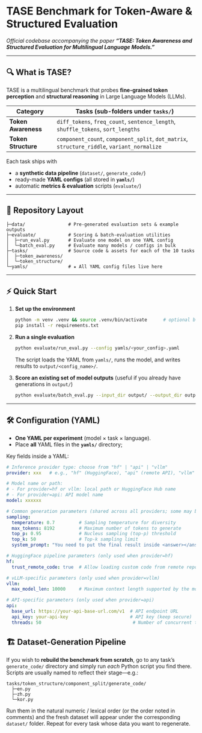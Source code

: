 # TASE Benchmark for Token-Aware & Structured Evaluation

*Official codebase accompanying the paper **“TASE: Token Awareness and Structured Evaluation for Multilingual Language Models.”***

------

## 🔍 What is TASE?

TASE is a multilingual benchmark that probes **fine-grained token perception** and **structural reasoning** in Large Language Models (LLMs).

| Category            | Tasks (sub-folders under `tasks/`)                           |
| ------------------- | ------------------------------------------------------------ |
| **Token Awareness** | `diff_tokens`, `freq_count`, `sentence_length`, `shuffle_tokens`, `sort_lengths` |
| **Token Structure** | `component_count`, `component_split`, `dot_matrix`, `structure_riddle`, `variant_normalize` |

Each task ships with

- a **synthetic data pipeline** (`dataset/`, `generate_code/`)
- ready-made **YAML configs** (all stored in **`yamls/`**)
- automatic **metrics & evaluation** scripts (`evaluate/`)

------

## 📂 Repository Layout

```
├─data/                # Pre-generated evaluation sets & example outputs
├─evaluate/            # Scoring & batch-evaluation utilities
│  ├─run_eval.py       # Evaluate one model on one YAML config
│  └─batch_eval.py     # Evaluate many models / configs in bulk
├─tasks/               # Source code & assets for each of the 10 tasks
│  ├─token_awareness/
│  └─token_structure/
└─yamls/               # ★ All YAML config files live here
```

------

## ⚡ Quick Start

1. **Set up the environment**

   ```bash
   python -m venv .venv && source .venv/bin/activate      # optional but recommended
   pip install -r requirements.txt
   ```

2. **Run a single evaluation**

   ```bash
   python evaluate/run_eval.py --config yamls/<your_config>.yaml
   ```

   The script loads the YAML from `yamls/`, runs the model, and writes results to `output/<config_name>/`.

3. **Score an existing set of model outputs**
    (useful if you already have generations in `output/`)

   ```bash
   python evaluate/batch_eval.py --input_dir output/ --output_dir output_metric/
   ```

------

## 🛠️ Configuration (YAML)

- **One YAML per experiment** (model × task × language).
- Place **all** YAML files in the **`yamls/`** directory; 

Key fields inside a YAML:

```yaml
# Inference provider type: choose from "hf" | "api" | "vllm"
provider: xxx   # e.g., "hf" (HuggingFace), "api" (remote API), "vllm" (local vLLM)

# Model name or path:
# - For provider=hf or vllm: local path or HuggingFace Hub name
# - For provider=api: API model name
model: xxxxxx

# Common generation parameters (shared across all providers; some may be ignored depending on provider)
sampling:
  temperature: 0.7         # Sampling temperature for diversity
  max_tokens: 8192         # Maximum number of tokens to generate
  top_p: 0.95              # Nucleus sampling (top-p) threshold
  top_k: 50                # Top-k sampling limit
  system_prompt: "You need to put the final result inside <answer></answer>."  # System-level prompt, if supported

# HuggingFace pipeline parameters (only used when provider=hf)
hf:
  trust_remote_code: true  # Allow loading custom code from remote repositories

# vLLM-specific parameters (only used when provider=vllm)
vllm:
  max_model_len: 10000     # Maximum context length supported by the model (default is 10000)

# API-specific parameters (only used when provider=api)
api:
  base_url: https://your-api-base-url.com/v1  # API endpoint URL
  api_key: your-api-key                       # API key (keep secure)
  threads: 50                                  # Number of concurrent threads

```

## 🏗️ Dataset-Generation Pipeline

If you wish to **rebuild the benchmark from scratch**, go to any task’s
 `generate_code/` directory and simply run *each* Python script you find there.
 Scripts are usually named to reflect their stage—e.g.:

```
tasks/token_structure/component_split/generate_code/
  ├─en.py
  ├─zh.py
  └─kor.py
```

Run them in the natural numeric / lexical order (or the order noted in comments) and the fresh dataset will appear under the corresponding `dataset/` folder. Repeat for every task whose data you want to regenerate.